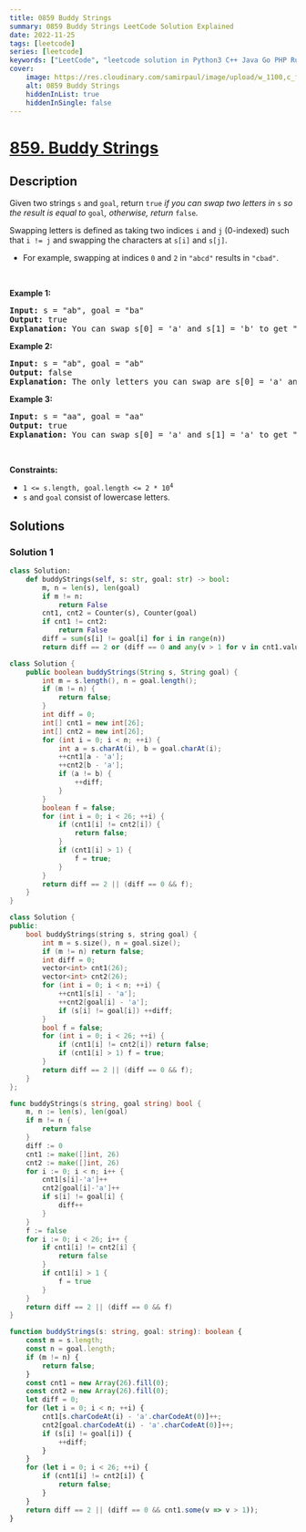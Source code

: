 ```yaml
---
title: 0859 Buddy Strings
summary: 0859 Buddy Strings LeetCode Solution Explained
date: 2022-11-25
tags: [leetcode]
series: [leetcode]
keywords: ["LeetCode", "leetcode solution in Python3 C++ Java Go PHP Ruby Swift TypeScript Rust C# JavaScript C", "0859 Buddy Strings LeetCode Solution Explained in all languages"]
cover:
    image: https://res.cloudinary.com/samirpaul/image/upload/w_1100,c_fit,co_rgb:FFFFFF,l_text:Arial_75_bold:0859 Buddy Strings - Solution Explained/problem-solving.webp
    alt: 0859 Buddy Strings
    hiddenInList: true
    hiddenInSingle: false
---
```



# [859. Buddy Strings](https://leetcode.com/problems/buddy-strings)


## Description

<p>Given two strings <code>s</code> and <code>goal</code>, return <code>true</code><em> if you can swap two letters in </em><code>s</code><em> so the result is equal to </em><code>goal</code><em>, otherwise, return </em><code>false</code><em>.</em></p>

<p>Swapping letters is defined as taking two indices <code>i</code> and <code>j</code> (0-indexed) such that <code>i != j</code> and swapping the characters at <code>s[i]</code> and <code>s[j]</code>.</p>

<ul>
	<li>For example, swapping at indices <code>0</code> and <code>2</code> in <code>&quot;abcd&quot;</code> results in <code>&quot;cbad&quot;</code>.</li>
</ul>

<p>&nbsp;</p>
<p><strong class="example">Example 1:</strong></p>

<pre>
<strong>Input:</strong> s = &quot;ab&quot;, goal = &quot;ba&quot;
<strong>Output:</strong> true
<strong>Explanation:</strong> You can swap s[0] = &#39;a&#39; and s[1] = &#39;b&#39; to get &quot;ba&quot;, which is equal to goal.
</pre>

<p><strong class="example">Example 2:</strong></p>

<pre>
<strong>Input:</strong> s = &quot;ab&quot;, goal = &quot;ab&quot;
<strong>Output:</strong> false
<strong>Explanation:</strong> The only letters you can swap are s[0] = &#39;a&#39; and s[1] = &#39;b&#39;, which results in &quot;ba&quot; != goal.
</pre>

<p><strong class="example">Example 3:</strong></p>

<pre>
<strong>Input:</strong> s = &quot;aa&quot;, goal = &quot;aa&quot;
<strong>Output:</strong> true
<strong>Explanation:</strong> You can swap s[0] = &#39;a&#39; and s[1] = &#39;a&#39; to get &quot;aa&quot;, which is equal to goal.
</pre>

<p>&nbsp;</p>
<p><strong>Constraints:</strong></p>

<ul>
	<li><code>1 &lt;= s.length, goal.length &lt;= 2 * 10<sup>4</sup></code></li>
	<li><code>s</code> and <code>goal</code> consist of lowercase letters.</li>
</ul>

## Solutions

### Solution 1

<!-- tabs:start -->

```python
class Solution:
    def buddyStrings(self, s: str, goal: str) -> bool:
        m, n = len(s), len(goal)
        if m != n:
            return False
        cnt1, cnt2 = Counter(s), Counter(goal)
        if cnt1 != cnt2:
            return False
        diff = sum(s[i] != goal[i] for i in range(n))
        return diff == 2 or (diff == 0 and any(v > 1 for v in cnt1.values()))
```

```java
class Solution {
    public boolean buddyStrings(String s, String goal) {
        int m = s.length(), n = goal.length();
        if (m != n) {
            return false;
        }
        int diff = 0;
        int[] cnt1 = new int[26];
        int[] cnt2 = new int[26];
        for (int i = 0; i < n; ++i) {
            int a = s.charAt(i), b = goal.charAt(i);
            ++cnt1[a - 'a'];
            ++cnt2[b - 'a'];
            if (a != b) {
                ++diff;
            }
        }
        boolean f = false;
        for (int i = 0; i < 26; ++i) {
            if (cnt1[i] != cnt2[i]) {
                return false;
            }
            if (cnt1[i] > 1) {
                f = true;
            }
        }
        return diff == 2 || (diff == 0 && f);
    }
}
```

```cpp
class Solution {
public:
    bool buddyStrings(string s, string goal) {
        int m = s.size(), n = goal.size();
        if (m != n) return false;
        int diff = 0;
        vector<int> cnt1(26);
        vector<int> cnt2(26);
        for (int i = 0; i < n; ++i) {
            ++cnt1[s[i] - 'a'];
            ++cnt2[goal[i] - 'a'];
            if (s[i] != goal[i]) ++diff;
        }
        bool f = false;
        for (int i = 0; i < 26; ++i) {
            if (cnt1[i] != cnt2[i]) return false;
            if (cnt1[i] > 1) f = true;
        }
        return diff == 2 || (diff == 0 && f);
    }
};
```

```go
func buddyStrings(s string, goal string) bool {
	m, n := len(s), len(goal)
	if m != n {
		return false
	}
	diff := 0
	cnt1 := make([]int, 26)
	cnt2 := make([]int, 26)
	for i := 0; i < n; i++ {
		cnt1[s[i]-'a']++
		cnt2[goal[i]-'a']++
		if s[i] != goal[i] {
			diff++
		}
	}
	f := false
	for i := 0; i < 26; i++ {
		if cnt1[i] != cnt2[i] {
			return false
		}
		if cnt1[i] > 1 {
			f = true
		}
	}
	return diff == 2 || (diff == 0 && f)
}
```

```ts
function buddyStrings(s: string, goal: string): boolean {
    const m = s.length;
    const n = goal.length;
    if (m != n) {
        return false;
    }
    const cnt1 = new Array(26).fill(0);
    const cnt2 = new Array(26).fill(0);
    let diff = 0;
    for (let i = 0; i < n; ++i) {
        cnt1[s.charCodeAt(i) - 'a'.charCodeAt(0)]++;
        cnt2[goal.charCodeAt(i) - 'a'.charCodeAt(0)]++;
        if (s[i] != goal[i]) {
            ++diff;
        }
    }
    for (let i = 0; i < 26; ++i) {
        if (cnt1[i] != cnt2[i]) {
            return false;
        }
    }
    return diff == 2 || (diff == 0 && cnt1.some(v => v > 1));
}
```

<!-- tabs:end -->

<!-- end -->
